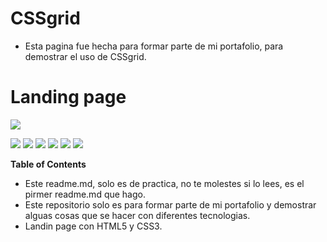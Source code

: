 # CSSgrid

- Esta pagina fue hecha para formar parte de mi portafolio, para demostrar el uso de CSSgrid.

# Landing page

![](https://play-lh.googleusercontent.com/PCpXdqvUWfCW1mXhH1Y_98yBpgsWxuTSTofy3NGMo9yBTATDyzVkqU580bfSln50bFU)

![](https://img.shields.io/github/stars/pandao/editor.md.svg) ![](https://img.shields.io/github/forks/pandao/editor.md.svg) ![](https://img.shields.io/github/tag/pandao/editor.md.svg) ![](https://img.shields.io/github/release/pandao/editor.md.svg) ![](https://img.shields.io/github/issues/pandao/editor.md.svg) ![](https://img.shields.io/bower/v/editor.md.svg)


**Table of Contents**

- Este readme.md, solo es de practica, no te molestes si lo lees, es el pirmer readme.md que hago.
- Este repositorio solo es para formar parte de mi portafolio y demostrar alguas cosas que se hacer con diferentes tecnologias. 
- Landin page con HTML5 y CSS3.
